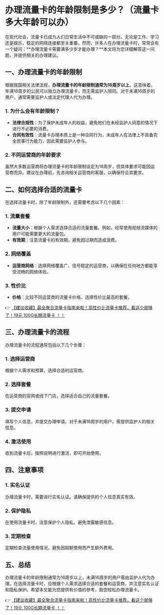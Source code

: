 # 办理流量卡的年龄限制是多少？（流量卡多大年龄可以办）

在现代社会，流量卡已成为人们日常生活中不可或缺的一部分。无论是工作、学习还是娱乐，稳定的网络连接都至关重要。然而，许多人在办理流量卡时，常常会有一个疑问：**办理流量卡需要满多少岁才能办理？**本文将为您详细解答这一问题，并提供相关的办理建议。

## 一、办理流量卡的年龄限制

根据我国相关法律法规，**办理流量卡的年龄限制通常为16周岁以上**。这意味着，年满16周岁的公民可以独立办理流量卡，而无需监护人陪同。对于未满16周岁的用户，通常需要监护人或法定代理人代为办理。

### 1. 为什么会有年龄限制？

- **法律合规性**：为了保护未成年人的权益，避免他们在未经监护人同意的情况下进行不必要的消费。
- **合同有效性**：流量卡办理本质上是一种合同行为，未成年人在法律上不具备完全民事行为能力，因此需要监护人参与。

### 2. 不同运营商的年龄要求

虽然大多数运营商将办理流量卡的年龄限制设定为16周岁，但具体要求可能因运营商而异。建议在办理前，先咨询相关运营商的客服，以确保符合其要求。

## 二、如何选择合适的流量卡

在选择流量卡时，除了年龄限制外，还需要考虑以下几个因素：

### 1. 流量套餐

- **流量大小**：根据个人需求选择合适的流量套餐。例如，经常使用视频流媒体的用户可能需要更大的流量包。
- **有效期**：注意流量卡的有效期，避免因过期而造成浪费。

### 2. 网络覆盖

- **运营商网络**：选择网络覆盖广、信号稳定的运营商，以确保在任何地方都能享受流畅的网络体验。

### 3. 性价比

- **价格**：比较不同运营商的流量卡价格，选择性价比最高的套餐。
  
👉 [【建议收藏】最全聚合流量卡指南来啦！高性价比流量卡推荐，看这个就够了！19元 100G长期流量卡 ！！](https://bit.ly/Liuliangka)

## 三、办理流量卡的流程

办理流量卡的流程通常包括以下几个步骤：

### 1. 选择运营商

根据个人需求和预算，选择合适的运营商。

### 2. 选择套餐

在运营商的官网或线下门店，选择适合自己的流量套餐。

### 3. 提交申请

填写个人信息，并提交办理申请。对于未满16周岁的用户，需提供监护人的相关信息。

### 4. 激活使用

收到流量卡后，按照说明进行激活，即可开始使用。

## 四、注意事项

### 1. 实名认证

办理流量卡时，需要进行实名认证。请确保提供的个人信息真实有效。

### 2. 保护隐私

在使用流量卡时，注意保护个人隐私，避免泄露敏感信息。

### 3. 定期检查

定期检查流量使用情况，避免因超额使用而产生额外费用。

## 五、总结

办理流量卡的年龄限制通常为16周岁以上，未满16周岁的用户需由监护人代为办理。在选择流量卡时，应根据个人需求选择合适的套餐和运营商，并注意实名认证和隐私保护。希望本文能为您提供有价值的参考，助您轻松办理流量卡。

👉 [【建议收藏】最全聚合流量卡指南来啦！高性价比流量卡推荐，看这个就够了！19元 100G长期流量卡 ！！](https://bit.ly/Liuliangka)